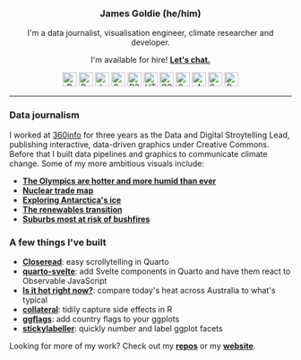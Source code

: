 <div align="center">
  <h3>James Goldie (he/him)</h3>
  <p>I'm a data journalist, visualisation engineer, climate researcher and developer.</p>
  <p>I'm available for hire! <strong><a href="https://jamesgoldie.dev/services">Let's chat.</a></strong></p>
  <div>
    <img src="https://cdn.jsdelivr.net/gh/devicons/devicon@latest/icons/r/r-original.svg" alt="R" width="25" height="25" />
    <img src="https://cdn.jsdelivr.net/gh/devicons/devicon@latest/icons/python/python-original.svg" alt="Python" width="25" height="25" />
    <img src="https://cdn.jsdelivr.net/gh/devicons/devicon@latest/icons/javascript/javascript-original.svg" alt="JavaScript" width="25" height="25" />
    <img src="https://cdn.jsdelivr.net/gh/devicons/devicon@latest/icons/svelte/svelte-original.svg" alt="Svelte" width="25" height="25" />
    <img src="https://cdn.jsdelivr.net/gh/devicons/devicon@latest/icons/d3js/d3js-original.svg" alt="D3.js" width="25" height="25" />
    <img src="https://cdn.jsdelivr.net/gh/devicons/devicon@latest/icons/html5/html5-original.svg" alt="HTML5" width="25" height="25" />
    <img src="https://cdn.jsdelivr.net/gh/devicons/devicon@latest/icons/css3/css3-original.svg" alt="CSS3" width="25" height="25" />
    <img src="https://cdn.jsdelivr.net/gh/devicons/devicon@latest/icons/sass/sass-original.svg" alt="Sass" width="25" height="25" />
    <img src="https://cdn.jsdelivr.net/gh/devicons/devicon@latest/icons/amazonwebservices/amazonwebservices-original-wordmark.svg" alt="Amazon Web Services" width="25" height="25" />
    <img src="https://cdn.jsdelivr.net/gh/devicons/devicon@latest/icons/swift/swift-original.svg" alt="Swift" width="25" height="25" />
    <img src="https://cdn.jsdelivr.net/gh/devicons/devicon@latest/icons/bash/bash-original.svg" alt="Bash" width="25" height="25" />
  </div>
</div>

---

### Data journalism

I worked at [360info](https://github.com/360-info) for three years as the Data and Digital Stroytelling Lead, publishing interactive, data-driven graphics under Creative Commons. Before that I built data pipelines and graphics to communicate climate change. Some of my more ambitious visuals include:

- **[The Olympics are hotter and more humid than ever](https://360info.org/the-olympics-are-hotter-and-more-humid-than-ever/)**
- **[Nuclear trade map](https://jamesgoldie.dev/career/portfolio/2024-nucleartrade/)**
- **[Exploring Antarctica's ice](https://jamesgoldie.dev/career/portfolio/2024-antarctica/)**
- **[The renewables transition](https://jamesgoldie.dev/career/portfolio/2023-energy-transition/)**
- **[Suburbs most at risk of bushfires](https://360info.org/maps-suburbs-most-at-risk-of-bushfires/)**

### A few things I've built

- **[Closeread](https://github.com/qmd-lab/closeread)**: easy scrollytelling in Quarto
- **[quarto-svelte](https://github.com/jimjam-slam/quarto-svelte)**: add Svelte components in Quarto and have them react to Observable JavaScript
- **[Is it hot right now?](https://isithotrightnow.com)**: compare today's heat across Australia to what's typical
- **[collateral](https://collateral.jamesgoldie.dev)**: tidily capture side effects in R
- **[ggflags](https://github.com/jimjam-slam/ggflags)**: add country flags to your ggplots
- **[stickylabeller](https://github.com/jimjam-slam/stickylabeller)**: quickly number and label ggplot facets

Looking for more of my work? Check out my **[repos](https://github.com/jimjam-slam?tab=repositories)** or my **[website](https://jamesgoldie.dev)**.
